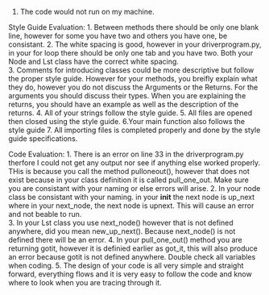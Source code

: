 1. The code would not run on my machine.

Style Guide Evaluation:
	1. Between methods there should be only one blank line, however for some you have two and others you have one, be consistant.
	2. The white spacing is good, however in your driverprogram.py, in your for loop there should be only one tab and you have two.  Both your Node and Lst class have the correct white spacing.  
	3. Comments for introducing classes could be more descriptive but follow the proper style guide.  However for your methods, you breifly explain what they do, however you do not discuss the Arguments or the Returns.  For the arguments you should discuss their types.  When you are explaining the returns, you should have an example as well as the description of the returns.
	4. All of your strings follow the style guide.
	5. All files are opened then closed using the style guide.
	6.Your main function also follows the style guide
	7. All importing files is completed properly and done by the style guide specifications.

Code Evaluation:
	1. There is an error on line 33 in the driverprogram.py therfore I could not get any output nor see if anything else worked properly. THis is because you call the method pulloneout(), however that does not exist because in your class definition it is called pull_one_out.  Make sure you are consistant with your naming or else errors will arise. 
	2. In your node class be consistant with your naming. in your __init__ the next node is up_next where in your next_node, the next node is upnext.  This will cause an error and not beable to run.	
	3. In your Lst class you use next_node() however that is not defined anywhere, did you mean new_up_next(). Because next_node() is not defined there will be an error.
	4. In your pull_one_out() method you are returning gotit, however it is definied earlier as got_it, this will also produce an error because gotit is not defined anywhere. Double check all variables when coding.
	5. The design of your code is all very simple and straight forward, everything flows and it is very easy to follow the code and know where to look when you are tracing through it.
